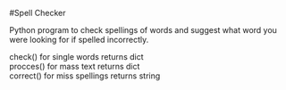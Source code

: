 #Spell Checker

Python program to check spellings of words and suggest what word you were looking for if spelled incorrectly.

check() for single words returns dict<br>
procces() for mass text returns dict<br>
correct() for miss spellings returns string<br>
